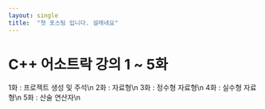 ```yaml
---
layout: single
title:  "첫 포스팅 입니다. 설레네요"
---
```


# C++ 어소트락 강의 1 ~ 5화

1화 : 프로젝트 생성 및 주석\n
2화 : 자료형\n
3화 : 정수형 자료형\n
4화 : 실수형 자료형\n
5화 : 산술 연산자\n
